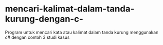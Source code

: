# mencari-kalimat-dalam-tanda-kurung-dengan-c-
Program untuk mencari kata atau kalimat dalam tanda kurung menggunakan c# dengan contoh 3 studi kasus
